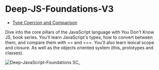 # Deep-JS-Foundations-V3

- [Type Coercion and Comparison](coercion.md)


Dive into the core pillars of the JavaScript language with You Don't Know JS, book series. You'll learn JavaScript's types, how to convert between them, and compare them with == and ===. You'll also learn lexical scope and closure. As well as the objects oriented system (this, prototypes and classes).

![Deep-JavaScript-Foundations SC_](https://github.com/saidali-ibn-zafar/Deep-JS-Foundations-V3/assets/120341849/b1d5aad3-5d0b-45d3-bb28-03581507d285)
